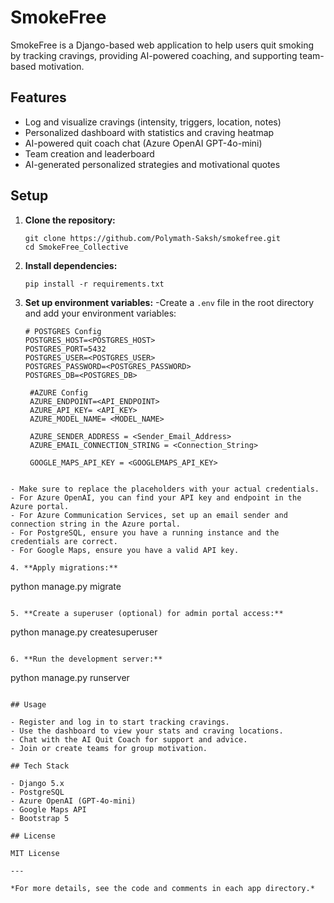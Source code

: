 # SmokeFree

SmokeFree is a Django-based web application to help users quit smoking by tracking cravings, providing AI-powered coaching, and supporting team-based motivation.

## Features

- Log and visualize cravings (intensity, triggers, location, notes)
- Personalized dashboard with statistics and craving heatmap
- AI-powered quit coach chat (Azure OpenAI GPT-4o-mini)
- Team creation and leaderboard
- AI-generated personalized strategies and motivational quotes

## Setup

1. **Clone the repository:**

   ```
   git clone https://github.com/Polymath-Saksh/smokefree.git
   cd SmokeFree_Collective
   ```

2. **Install dependencies:**

   ```
   pip install -r requirements.txt
   ```

3. **Set up environment variables:**
   -Create a `.env` file in the root directory and add your environment variables:

   ```
   # POSTGRES Config
   POSTGRES_HOST=<POSTGRES_HOST>
   POSTGRES_PORT=5432
   POSTGRES_USER=<POSTGRES_USER>
   POSTGRES_PASSWORD=<POSTGRES_PASSWORD>
   POSTGRES_DB=<POSTGRES_DB>

    #AZURE Config
    AZURE_ENDPOINT=<API_ENDPOINT>
    AZURE_API_KEY= <API_KEY>
    AZURE_MODEL_NAME= <MODEL_NAME>

    AZURE_SENDER_ADDRESS = <Sender_Email_Address>
    AZURE_EMAIL_CONNECTION_STRING = <Connection_String>

    GOOGLE_MAPS_API_KEY = <GOOGLEMAPS_API_KEY>
   ```

```

- Make sure to replace the placeholders with your actual credentials.
- For Azure OpenAI, you can find your API key and endpoint in the Azure portal.
- For Azure Communication Services, set up an email sender and connection string in the Azure portal.
- For PostgreSQL, ensure you have a running instance and the credentials are correct.
- For Google Maps, ensure you have a valid API key.

4. **Apply migrations:**
```

python manage.py migrate

```

5. **Create a superuser (optional) for admin portal access:**
```

python manage.py createsuperuser

```

6. **Run the development server:**
```

python manage.py runserver

```

## Usage

- Register and log in to start tracking cravings.
- Use the dashboard to view your stats and craving locations.
- Chat with the AI Quit Coach for support and advice.
- Join or create teams for group motivation.

## Tech Stack

- Django 5.x
- PostgreSQL
- Azure OpenAI (GPT-4o-mini)
- Google Maps API
- Bootstrap 5

## License

MIT License

---

*For more details, see the code and comments in each app directory.*
```

